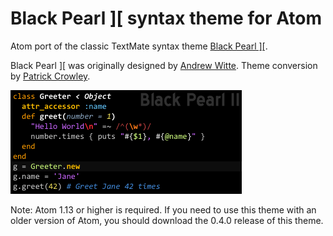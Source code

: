 # Black Pearl \]\[ syntax theme for Atom

Atom port of the classic TextMate syntax theme [Black Pearl \]\[](http://blog.case.edu/ajw33/2006/03/22/black_pearl_textmate_theme).

Black Pearl \]\[ was originally designed by [Andrew Witte](https://github.com/ajwitte). Theme conversion by [Patrick Crowley](https://github.com/mokolabs).

![Image of Black Pearl II](https://raw.githubusercontent.com/mokolabs/black-pearl-ii/master/bp2.gif)

Note: Atom 1.13 or higher is required. If you need to use this theme with an older version of Atom, you should download the 0.4.0 release of this theme.
